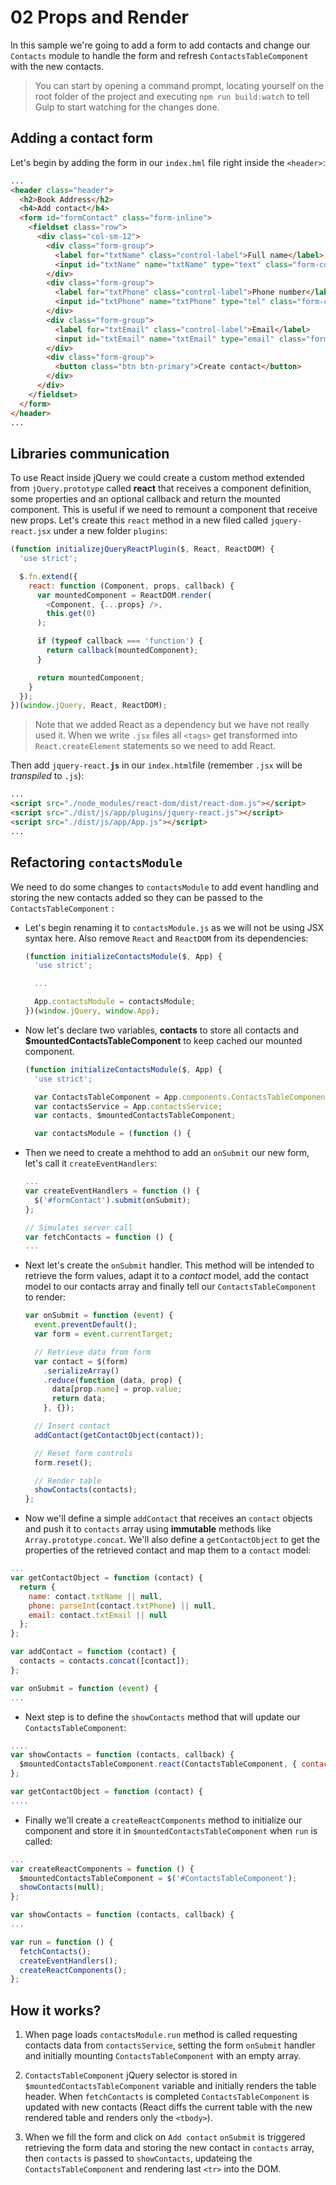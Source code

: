# 02 Props and Render


In this sample we're going to add a form to add contacts and change our `Contacts` module to handle the form and refresh `ContactsTableComponent` with the new contacts.

> You can start by opening a command prompt, locating yourself on the root folder of the project and executing `npm run build:watch` to tell Gulp to start watching for the changes done.

## Adding a contact form
Let's begin by adding the form in our `index.hml` file right inside the `<header>`:

```html
...
<header class="header">
  <h2>Book Address</h2>
  <h4>Add contact</h4>
  <form id="formContact" class="form-inline">
    <fieldset class="row">
      <div class="col-sm-12">
        <div class="form-group">
          <label for="txtName" class="control-label">Full name</label>
          <input id="txtName" name="txtName" type="text" class="form-control" required>
        </div>
        <div class="form-group">
          <label for="txtPhone" class="control-label">Phone number</label>
          <input id="txtPhone" name="txtPhone" type="tel" class="form-control" required>
        </div>
        <div class="form-group">
          <label for="txtEmail" class="control-label">Email</label>
          <input id="txtEmail" name="txtEmail" type="email" class="form-control" required>
        </div>
        <div class="form-group">
          <button class="btn btn-primary">Create contact</button>
        </div>
      </div>
    </fieldset>
  </form>
</header>
...
```

## Libraries communication

To use React inside jQuery we could create a custom method extended from `jQuery.prototype` called **react** that receives a component definition, some properties and an optional callback and return the mounted component. This is useful if we need to remount a component that receive new props. Let's create this `react` method in a new filed called `jquery-react.jsx` under a new folder `plugins`:

```jsx
(function initializejQueryReactPlugin($, React, ReactDOM) {
  'use strict';

  $.fn.extend({
    react: function (Component, props, callback) {
      var mountedComponent = ReactDOM.render(
        <Component, {...props} />,
        this.get(0)
      );

      if (typeof callback === 'function') {
        return callback(mountedComponent);
      }

      return mountedComponent;
    }
  });
})(window.jQuery, React, ReactDOM);
```

> Note that we added React as a dependency but we have not really used it. When we write `.jsx` files all `<tags>` get transformed into `React.createElement` statements so we need to add React.

Then add <code>jquery-react.<strong>js</strong></code> in our `index.html`file (remember `.jsx` will be _transpiled_ to `.js`):

```html
...
<script src="./node_modules/react-dom/dist/react-dom.js"></script>
<script src="./dist/js/app/plugins/jquery-react.js"></script>
<script src="./dist/js/app/App.js"></script>
...
```

## Refactoring `contactsModule`

We need to do some changes to `contactsModule` to add event handling and storing the new contacts added so they can be passed to the `ContactsTableComponent` :

- Let's begin renaming it to `contactsModule.js` as we will not be using JSX syntax here. Also remove `React` and `ReactDOM` from its dependencies:

  ```javascript
  (function initializeContactsModule($, App) {
    'use strict';

    ...

    App.contactsModule = contactsModule;
  })(window.jQuery, window.App);
  ```

- Now let's declare two variables, **contacts** to store all contacts and **$mountedContactsTableComponent** to keep cached our mounted component.

  ```javascript
  (function initializeContactsModule($, App) {
    'use strict';

    var ContactsTableComponent = App.components.ContactsTableComponent;
    var contactsService = App.contactsService;
    var contacts, $mountedContactsTableComponent;

    var contactsModule = (function () {
  ```

- Then we need to create a mehthod to add an `onSubmit` our new form, let's call it `createEventHandlers`:

  ```javascript
  ...
  var createEventHandlers = function () {
    $('#formContact').submit(onSubmit);
  };

  // Simulates server call
  var fetchContacts = function () {
  ...
  ```

- Next let's create the `onSubmit` handler. This method will be intended to retrieve the form values, adapt it to a _contact_ model, add the contact model to our contacts array and finally tell our `ContactsTableComponent` to render:

  ```javascript
  var onSubmit = function (event) {
    event.preventDefault();
    var form = event.currentTarget;

    // Retrieve data from form
    var contact = $(form)
      .serializeArray()
      .reduce(function (data, prop) {
        data[prop.name] = prop.value;
        return data;
      }, {});

    // Insert contact
    addContact(getContactObject(contact));

    // Reset form controls
    form.reset();

    // Render table
    showContacts(contacts);
  };
  ```

- Now we'll define a simple `addContact` that receives an `contact` objects and push it to `contacts` array using **immutable** methods like `Array.prototype.concat`. We'll also define a `getContactObject` to get the properties of the retrieved contact and map them to a `contact` model:

```javascript
...
var getContactObject = function (contact) {
  return {
    name: contact.txtName || null,
    phone: parseInt(contact.txtPhone) || null,
    email: contact.txtEmail || null
  };
};

var addContact = function (contact) {
  contacts = contacts.concat([contact]);
};

var onSubmit = function (event) {
...
```

- Next step is to define the `showContacts` method that will update our `ContactsTableComponent`:

```javascript
....
var showContacts = function (contacts, callback) {
  $mountedContactsTableComponent.react(ContactsTableComponent, { contacts: contacts || [] }, callback);
};

var getContactObject = function (contact) {
....
```

- Finally we'll create a `createReactComponents` method to initialize our component and store it in `$mountedContactsTableComponent` when `run` is called:

```javascript
...
var createReactComponents = function () {
  $mountedContactsTableComponent = $('#ContactsTableComponent');
  showContacts(null);
};

var showContacts = function (contacts, callback) {
...

var run = function () {
  fetchContacts();
  createEventHandlers();
  createReactComponents();
};
```

## How it works?

1. When page loads `contactsModule.run` method is called requesting contacts data from `contactsService`, setting the form `onSubmit` handler and initially mounting `ContactsTableComponent` with an empty array.

2. `ContactsTableComponent` jQuery selector is stored in  `$mountedContactsTableComponent` variable and initially renders the table header. When `fetchContacts` is completed `ContactsTableComponent` is updated with new contacts (React diffs the current table with the new rendered table and renders only the `<tbody>`).

3. When we fill the form and click on `Add contact` `onSubmit` is triggered retrieving the form data and storing the new contact in `contacts` array, then `contacts` is passed to `showContacts`, updateing the `ContactsTableComponent` and rendering last `<tr>` into the DOM.
